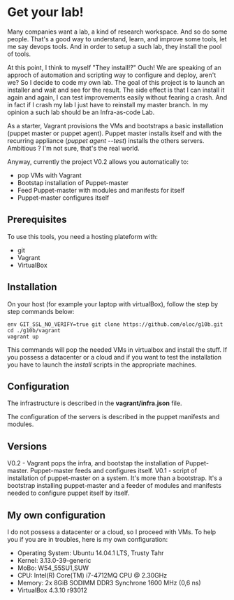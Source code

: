 # Get your lab!
Many companies want a lab, a kind of research workspace. And so do some people. That's a good way to understand, learn, and improve some tools, let me say devops tools. And in order to setup a such lab, they install the pool of tools.

At this point, I think to myself "They install!?" Ouch! We are speaking of an approch of automation and scripting way to configure and deploy, aren't we?  So I decide to code my own lab. The goal of this project is to launch an installer and wait and see for the result. The side effect is that I can install it again and again, I can test improvements easily without fearing a crash. And in fact if I crash my lab I just have to reinstall my master branch. 
In my opinion a such lab should be an Infra-as-code Lab.

As a starter, Vagrant provisions the VMs and bootstraps a basic installation (puppet master or puppet agent). Puppet master installs itself and with the recurring appliance (*puppet agent --test*) installs the others servers. Ambitious ? I'm not sure, that's the real world.

Anyway, currently the project V0.2 allows you automatically to:
* pop VMs with Vagrant
* Bootstap installation of Puppet-master
* Feed Puppet-master with modules and manifests for itself
* Puppet-master configures itself

## Prerequisites
To use this tools, you need a hosting plateform with:
* git
* Vagrant 
* VirtualBox

## Installation
On your host (for example your laptop with virtualBox), follow the step by step commands below:

    env GIT_SSL_NO_VERIFY=true git clone https://github.com/oloc/g10b.git
    cd ./g10b/vagrant
    vagrant up

This commands will pop the needed VMs in virtualbox and install the stuff.
If you possess a datacenter or a cloud and if you want to test the installation you have to launch the *install* scripts in the appropriate machines.

## Configuration
The infrastructure is described in the **vagrant/infra.json** file. 

The configuration of the servers is described in the puppet manifests and modules.

## Versions
V0.2 - Vagrant pops the infra, and bootstap the installation of Puppet-master. Puppet-master feeds and configures itself.
V0.1 - script of installation of puppet-master on a system. It's more than a bootstrap. It's a bootstrap installing puppet-master and a feeder of modules and manifests needed to configure puppet itself by itself.


## My own configuration
I do not possess a datacenter or a cloud, so I proceed with VMs. To help you if you are in troubles, here is my own configuration:

* Operating System: Ubuntu 14.04.1 LTS, Trusty Tahr
* Kernel: 3.13.0-39-generic
* MoBo: W54_55SU1,SUW
* CPU: Intel(R) Core(TM) i7-4712MQ CPU @ 2.30GHz
* Memory: 2x 8GiB SODIMM DDR3 Synchrone 1600 MHz (0,6 ns)
* VirtualBox 4.3.10 r93012
